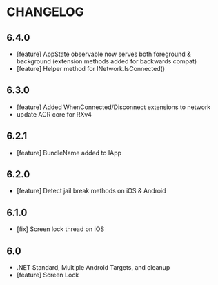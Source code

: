 ﻿# CHANGELOG

## 6.4.0
* [feature] AppState observable now serves both foreground & background (extension methods added for backwards compat)
* [feature] Helper method for INetwork.IsConnected()

## 6.3.0
* [feature] Added WhenConnected/Disconnect extensions to network
* update ACR core for RXv4

## 6.2.1
* [feature] BundleName added to IApp

## 6.2.0
* [feature] Detect jail break methods on iOS & Android

## 6.1.0
* [fix] Screen lock thread on iOS

## 6.0
* .NET Standard, Multiple Android Targets, and cleanup
* [feature] Screen Lock